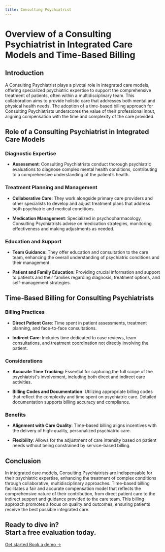 ```yaml
---
title: Consulting Psychiatrist
---
```



# Overview of a Consulting Psychiatrist in Integrated Care Models and Time-Based Billing

## Introduction

A Consulting Psychiatrist plays a pivotal role in integrated care models, offering specialized psychiatric expertise to support the comprehensive treatment of patients, often within a multidisciplinary team. This collaboration aims to provide holistic care that addresses both mental and physical health needs. The adoption of a time-based billing approach for Consulting Psychiatrists underscores the value of their professional input, aligning compensation with the time and complexity of the care provided.

## Role of a Consulting Psychiatrist in Integrated Care Models

### Diagnostic Expertise

- **Assessment**: Consulting Psychiatrists conduct thorough psychiatric evaluations to diagnose complex mental health conditions, contributing to a comprehensive understanding of the patient’s health.

### Treatment Planning and Management

- **Collaborative Care**: They work alongside primary care providers and other specialists to develop and adjust treatment plans that address both psychiatric and medical conditions.

- **Medication Management**: Specialized in psychopharmacology, Consulting Psychiatrists advise on medication strategies, monitoring effectiveness and making adjustments as needed.

### Education and Support

- **Team Guidance**: They offer education and consultation to the care team, enhancing the overall understanding of psychiatric conditions and their management.

- **Patient and Family Education**: Providing crucial information and support to patients and their families regarding diagnosis, treatment options, and self-management strategies.

## Time-Based Billing for Consulting Psychiatrists

### Billing Practices

- **Direct Patient Care**: Time spent in patient assessments, treatment planning, and face-to-face consultations.

- **Indirect Care**: Includes time dedicated to case reviews, team consultations, and treatment coordination not directly involving the patient.

### Considerations

- **Accurate Time Tracking**: Essential for capturing the full scope of the psychiatrist's involvement, including both direct and indirect care activities.

- **Billing Codes and Documentation**: Utilizing appropriate billing codes that reflect the complexity and time spent on psychiatric care. Detailed documentation supports billing accuracy and compliance.

### Benefits

- **Alignment with Care Quality**: Time-based billing aligns incentives with the delivery of high-quality, personalized psychiatric care.

- **Flexibility**: Allows for the adjustment of care intensity based on patient needs without being constrained by service-based billing.

## Conclusion

In integrated care models, Consulting Psychiatrists are indispensable for their psychiatric expertise, enhancing the treatment of complex conditions through collaborative, multidisciplinary approaches. Time-based billing facilitates a fair and accurate compensation model that reflects the comprehensive nature of their contribution, from direct patient care to the indirect support and guidance provided to the care team. This billing approach promotes a focus on quality and outcomes, ensuring patients receive the best possible integrated care.

<div className="bg-indigo-100">
    <div className="max-w-7xl  py-24 sm:py-32 lg:flex lg:items-center lg:justify-between">
    <h2 className="text-2xl font-bold tracking-tight text-gray-900 sm:text-4xl">
        Ready to dive in?
        <br />
        Start a free evaluation today.
    </h2>
    <div className="mt-10 flex items-center gap-x-6 lg:mt-0 lg:flex-shrink-0">
        <a
        href="https://app.akello.io/signup"
        className="rounded-md bg-indigo-600 px-3.5 py-2.5 text-sm font-semibold text-white shadow-sm hover:bg-indigo-500 focus-visible:outline focus-visible:outline-2 focus-visible:outline-offset-2 focus-visible:outline-indigo-600"
        >
        Get started
        </a>
        <a href="https://calendly.com/akello-health/30-min-call" className="text-sm font-semibold leading-6 text-gray-900">
        Book a demo <span aria-hidden="true">→</span>
        </a>
    </div>
    </div>
</div>